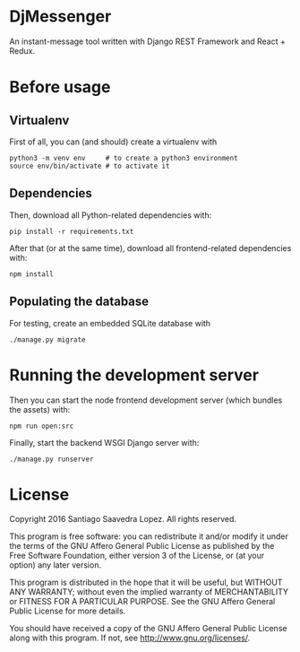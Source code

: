 DjMessenger
===========

An instant-message tool written with Django REST Framework and React + Redux.


Before usage
============

Virtualenv
----------

First of all, you can (and should) create a virtualenv with

    python3 -m venv env     # to create a python3 environment
	source env/bin/activate # to activate it


Dependencies
------------

Then, download all Python-related dependencies with:

    pip install -r requirements.txt

After that (or at the same time), download all frontend-related dependencies with:

    npm install

Populating the database
-----------------------

For testing, create an embedded SQLite database with

    ./manage.py migrate


Running the development server
==============================

Then you can start the node frontend development server (which bundles the assets) with:

    npm run open:src

Finally, start the backend WSGI Django server with:

    ./manage.py runserver


License
=======

Copyright 2016 Santiago Saavedra Lopez. All rights reserved.

This program is free software: you can redistribute it and/or modify
it under the terms of the GNU Affero General Public License as
published by the Free Software Foundation, either version 3 of the
License, or (at your option) any later version.

This program is distributed in the hope that it will be useful,
but WITHOUT ANY WARRANTY; without even the implied warranty of
MERCHANTABILITY or FITNESS FOR A PARTICULAR PURPOSE.  See the
GNU Affero General Public License for more details.

You should have received a copy of the GNU Affero General Public License
along with this program.  If not, see <http://www.gnu.org/licenses/>.

